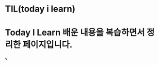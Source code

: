 # TIL(today i learn)

# Today I Learn 배운 내용을 복습하면서 정리한 페이지입니다.  
      
     
    
  
       
   
        
    
  
    
   
  
 
  
   
    
 
 
  
   v
 
 

